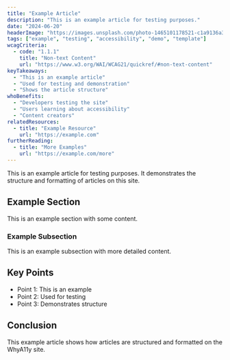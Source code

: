 ```yaml
---
title: "Example Article"
description: "This is an example article for testing purposes."
date: "2024-06-20"
headerImage: "https://images.unsplash.com/photo-1465101178521-c1a9136a3b99?auto=format&fit=crop&w=1200&q=80"
tags: ["example", "testing", "accessibility", "demo", "template"]
wcagCriteria:
  - code: "1.1.1"
    title: "Non-text Content"
    url: "https://www.w3.org/WAI/WCAG21/quickref/#non-text-content"
keyTakeaways:
  - "This is an example article"
  - "Used for testing and demonstration"
  - "Shows the article structure"
whoBenefits:
  - "Developers testing the site"
  - "Users learning about accessibility"
  - "Content creators"
relatedResources:
  - title: "Example Resource"
    url: "https://example.com"
furtherReading:
  - title: "More Examples"
    url: "https://example.com/more"
---
```


This is an example article for testing purposes. It demonstrates the structure and formatting of articles on this site.

## Example Section

This is an example section with some content.

### Example Subsection

This is an example subsection with more detailed content.

## Key Points

- Point 1: This is an example
- Point 2: Used for testing
- Point 3: Demonstrates structure

## Conclusion

This example article shows how articles are structured and formatted on the WhyA11y site.    